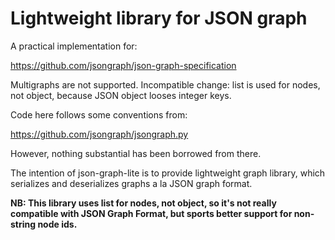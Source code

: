 Lightweight library for JSON graph 
==================================

A practical implementation for:

https://github.com/jsongraph/json-graph-specification

Multigraphs are not supported. Incompatible change: list is used for nodes, not object, because JSON object looses
integer keys.

Code here follows some conventions from:

https://github.com/jsongraph/jsongraph.py

However, nothing substantial has been borrowed from there.

The intention of json-graph-lite is to provide lightweight graph library, which serializes
and deserializes graphs a la JSON graph format.

**NB: This library uses list for nodes, not object, so it's not really compatible with JSON Graph Format,
but sports better support for non-string node ids.**
